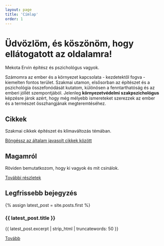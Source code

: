 ```yaml
---
layout: page
title: 'Címlap'
order: 1
---
```


# Üdvözlöm, és köszönöm, hogy ellátogatott az oldalamra!

Mekota Ervin építész és pszichológus vagyok.  

Számomra az ember és a környezet kapcsolata - kezdetektől fogva - kiemelten fontos terület. Szakmai utamon, elsősorban az építészet és a pszichológia összefonódását kutatom, különösen a fenntarthatóság és az emberi jóllét szempontjából. Jelenleg **környezetvédelmi szakpszichológus** képzésre járok azért, hogy még mélyebb ismereteket szerezzek az ember és a természet összhangjának megteremtéséhez.

<div class="row">
    <div class="col box flex">
        <h2>Cikkek</h2>
        <p>Szakmai cikkek építészet és klímaváltozás témában.</p>
        <a href="{{ site.baseurl }}/posts" class="btn">Böngéssz az általam javasolt cikkek között</a>
    </div>
    <div class="col box flex">
        <h2>Magamról</h2>
        <p>Röviden bemutatkozom, hogy ki vagyok és mit csinálok.</p>
        <a href="{{ site.baseurl }}/about" class="btn">További részletek</a>
    </div>
</div>
<div class="row">
    <div class="col box">
        <h2>Legfrissebb bejegyzés</h2>
        {% assign latest_post = site.posts.first %}
        <h3>{{ latest_post.title }}</h3>
        <p>{{ latest_post.excerpt | strip_html | truncatewords: 50 }}</p>
        <a href="{{ latest_post.url | prepend: site.baseurl }}" class="btn">Tovább</a>
    </div>
</div>
